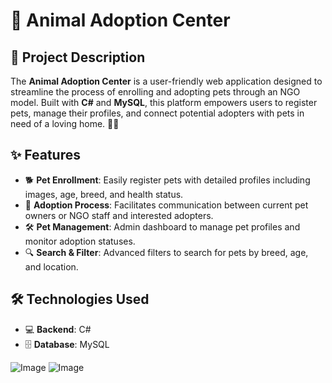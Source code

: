 # 🐾 Animal Adoption Center

## 📖 Project Description

The **Animal Adoption Center** is a user-friendly web application designed to streamline the process of enrolling and adopting pets through an NGO model. Built with **C#** and **MySQL**, this platform empowers users to register pets, manage their profiles, and connect potential adopters with pets in need of a loving home. 🐶🐱

## ✨ Features

- 🐕 **Pet Enrollment**: Easily register pets with detailed profiles including images, age, breed, and health status.
- 💌 **Adoption Process**: Facilitates communication between current pet owners or NGO staff and interested adopters.
- 🛠️ **Pet Management**: Admin dashboard to manage pet profiles and monitor adoption statuses.
- 🔍 **Search & Filter**: Advanced filters to search for pets by breed, age, and location.

## 🛠️ Technologies Used

- 💻 **Backend**: C#
- 🗄️ **Database**: MySQL

![Image](https://github.com/user-attachments/assets/043233fc-2d14-4039-8a8a-33579127ce0b)
![Image](https://github.com/user-attachments/assets/f7df39e0-7c4c-41a8-b2ab-773fe81e82c0)
